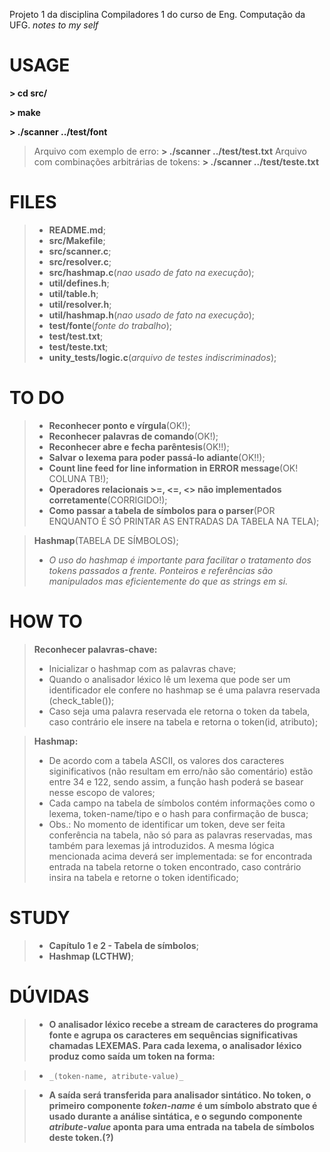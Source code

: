 Projeto 1 da disciplina Compiladores 1 do curso de Eng. Computação da UFG.
_notes to my self_

USAGE
=================
**> cd src/**

**> make**

**> ./scanner ../test/font**
> Arquivo com exemplo de erro:
**> ./scanner ../test/test.txt**
> Arquivo com combinações arbitrárias de tokens:
**> ./scanner ../test/teste.txt**

FILES
==================
> - **README.md**;
> - **src/Makefile**;
> - **src/scanner.c**;
> - **src/resolver.c**;
> - **src/hashmap.c**(_nao usado de fato na execução_);
> - **util/defines.h**;
> - **util/table.h**;
> - **util/resolver.h**;
> - **util/hashmap.h**(_nao usado de fato na execução_);
> - **test/fonte**(_fonte do trabalho_);
> - **test/test.txt**;
> - **test/teste.txt**;
> - **unity_tests/logic.c**(_arquivo de testes indiscriminados_);

TO DO
===================
> - **Reconhecer ponto e vírgula**(OK!);
> - **Reconhecer palavras de comando**(OK!);
> - **Reconhecer abre e fecha parêntesis**(OK!!);
> - **Salvar o lexema para poder passá-lo adiante**(OK!!);
> - **Count line feed for line information in ERROR message**(OK! COLUNA TB!);
> - **Operadores relacionais >=, <=, <> não implementados corretamente**(CORRIGIDO!);
> - **Como passar a tabela de símbolos para o parser**(POR ENQUANTO É SÓ PRINTAR AS ENTRADAS DA TABELA NA TELA);

> **Hashmap**(TABELA DE SÍMBOLOS);
> - _O uso do hashmap é importante para facilitar o tratamento dos tokens passados a frente. Ponteiros e referências são manipulados mas eficientemente do que as strings em si._

HOW TO
===================
> **Reconhecer palavras-chave:**
> - Inicializar o hashmap com as palavras chave;
> - Quando o analisador léxico lê um lexema que pode ser um identificador ele confere no hashmap se é uma palavra reservada (check_table());
> - Caso seja uma palavra reservada ele retorna o token da tabela, caso contrário ele insere na tabela e retorna o token(id, atributo); 

> **Hashmap:**
> - De acordo com a tabela ASCII, os valores dos caracteres siginificativos (não resultam em erro/não são comentário) estão entre 34 e 122, sendo assim, a função hash poderá se basear nesse escopo de valores;
> - Cada campo na tabela de símbolos contém informações como o lexema, token-name/tipo e o hash para confirmação de busca;
> - Obs.: No momento de identificar um token, deve ser feita conferência na tabela, não só para as palavras reservadas, mas também para lexemas já introduzidos. A mesma lógica mencionada acima deverá ser implementada: se for encontrada entrada na tabela retorne o token encontrado, caso contrário insira na tabela e retorne o token identificado;

STUDY
===================

> - **Capítulo 1 e 2 - Tabela de símbolos**;
> - **Hashmap (LCTHW)**;

DÚVIDAS
===================

> - **O analisador léxico recebe a stream de caracteres do programa fonte e agrupa os caracteres em sequências significativas chamadas LEXEMAS.
Para cada lexema, o analisador léxico produz como saída um token na forma:**

> - 	_(token-name, atribute-value)_

> - **A saída será transferida para analisador sintático. No token, o primeiro componente _token-name_ é um símbolo abstrato que é usado durante a análise sintática, e o segundo componente _atribute-value_ aponta para uma entrada na tabela de símbolos deste token.(?)**
